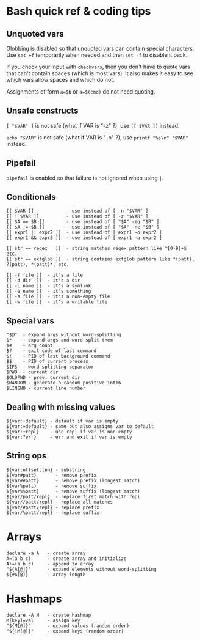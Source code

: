 # Bash quick ref & coding tips

## Unquoted vars

Globbing is disabled so that unquoted vars can contain
special characters. Use `set +f` temporarily when needed
and then `set -f` to disable it back.

If you check your input with `checkvars`, then you don't have to
quote vars that can't contain spaces (which is most vars).
It also makes it easy to see which vars allow spaces and which do not.

Assignments of form `a=$b` or `a=$(cmd)` do not need quoting.

## Unsafe constructs

`[ "$VAR" ]` is not safe (what if VAR is "-z" ?), use `[[ $VAR ]]` instead.

`echo "$VAR"` is not safe (what if VAR is "-n" ?), use `printf "%s\n" "$VAR"` instead.

## Pipefail

`pipefail` is enabled so that failure is not ignored when using `|`.

## Conditionals

```
[[ $VAR ]]            - use instead of [ -n "$VAR" ]
[[ ! $VAR ]]          - use instead of [ -z "$VAR" ]
[[ $A == $B ]]        - use instead of [ "$A" -eq "$B" ]
[[ $A != $B ]]        - use instead of [ "$A" -ne "$B" ]
[[ expr1 || expr2 ]]  - use instead of [ expr1 -o expr2 ]
[[ expr1 && expr2 ]]  - use instead of [ expr1 -a expr2 ]

[[ str =~ regex   ]]  - string matches regex pattern like ^[0-9]+$ etc.
[[ str == extglob ]]  - string contains extglob pattern like *(patt), ?(patt), *(patt)*, etc.

[[ -f file ]]  - it's a file
[[ -d dir  ]]  - it's a dir
[[ -L name ]]  - it's a symlink
[[ -e name ]]  - it's something
[[ -s file ]]  - it's a non-empty file
[[ -w file ]]  - it's a writable file
```

## Special vars

```
"$@"  - expand args without word-splitting
$*    - expand args and word-split them
$#    - arg count
$?    - exit code of last command
$!    - PID of last background command
$$    - PID of current process
$IFS  - word splitting separator
$PWD  - current dir
$OLDPWD - prev. current dir
$RANDOM - generate a random positive int16
$LINENO - current line number
```

## Dealing with missing values

```
${var:-default} - default if var is empty
${var:=default} - same but also assigns var to default
${var:+repl}    - use repl if var is non-empty
${var:?err}     - err and exit if var is empty
```

## String ops

```
${var:offset:len} - substring
${var#patt}       - remove prefix
${var##patt}      - remove prefix (longest match)
${var%patt}       - remove suffix
${var%%patt}      - remove suffix (longest match)
${var/patt/repl}  - replace first match with repl
${var//patt/repl} - replace all matches
${var/#patt/repl} - replace prefix
${var/%patt/repl} - replace suffix
```

# Arrays

```
declare -a A   - create array
A=(a b c)      - create array and initialize
A+=(a b c)     - append to array
"${A[@]}"      - expand elements without word-splitting
${#A[@]}       - array length
```

# Hashmaps

```
declare -A M   - create hashmap
M[key]=val     - assign key
"${M[@]}"      - expand values (random order)
"${!M[@]}"     - expand keys (random order)
```
